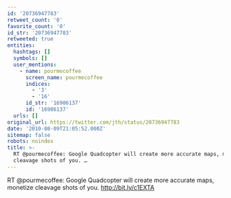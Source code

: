 ```yaml
---
id: '20736947783'
retweet_count: '0'
favorite_count: '0'
id_str: '20736947783'
retweeted: true
entities:
  hashtags: []
  symbols: []
  user_mentions:
    - name: pourmecoffee
      screen_name: pourmecoffee
      indices:
        - '3'
        - '16'
      id_str: '16906137'
      id: '16906137'
  urls: []
original_url: https://twitter.com/jth/status/20736947783
date: '2010-08-09T21:05:52.000Z'
sitemap: false
robots: noindex
title: >-
  RT @pourmecoffee: Google Quadcopter will create more accurate maps, monetize
  cleavage shots of you. …
---
```


RT @pourmecoffee: Google Quadcopter will create more accurate maps, monetize cleavage shots of you. http://bit.ly/c1EXTA